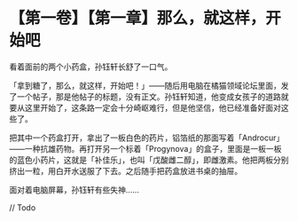 # 【第一卷】【第一章】那么，就这样，开始吧

看着面前的两个小药盒，孙钰轩长舒了一口气。

「拿到糖了，那么，就这样，开始吧！」——随后用电脑在橘猫领域论坛里面，发了一个帖子，那是他帖子的标题，没有正文。孙钰轩知道，他变成女孩子的道路就要从这里开始了，这条路一定会十分崎岖难行，但是他坚信，他已经准备好面对这些了。

把其中一个药盒打开，拿出了一板白色的药片，铝箔纸的那面写着「Androcur」——一种抗雄药物。再打开另一个标着「Progynova」的盒子，里面是一板一板的蓝色小药片，这就是「补佳乐」，也叫「戊酸雌二醇」，即雌激素。他把两板分别挤出一粒，用白开水送服了下去。之后随手把药盒放进书桌的抽屉。

面对着电脑屏幕，孙钰轩有些失神……



// Todo